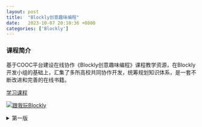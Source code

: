 ```yaml
---
layout: post
title:  "Blockly创意趣味编程"
date:   2023-10-07 20:10:36 +0800
categories: ['Blockly']
---
```


### 课程简介
基于COOC平台建设在线协作《Blockly创意趣味编程》课程教学资源，在Blockly开发小组的基础上，汇集了多所高校共同协作开发，统筹规划知识体系，是一套不断改进和完善的在线书籍。

[学习课程](https://www.yuque.com/jiangming-gbt6j/onnyrq?)

[![跟我玩Blockly](https://raw.githubusercontent.com/COOC-China/cooc-china.github.io/master/images/book-thumb/play_with_blockly.png)](https://www.yuque.com/jiangming-gbt6j/onnyrq?)


<details>
<summary>第一版</summary>

[学习课程](https://rocape.gitbook.io/blockly/)

</details>
